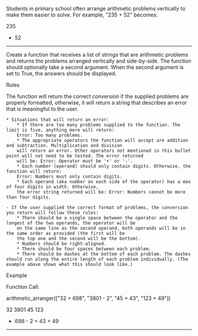 Students in primary school often arrange arithmetic problems vertically to make them easier to solve. For example, "235 + 52" becomes:

  235
-  52
-----

Create a function that receives a list of strings that are arithmetic problems and returns the problems arranged vertically and side-by-side. The function should optionally take a second argument. When the second argument is set to True, the answers should be displayed.

Rules

The function will return the correct conversion if the supplied problems are properly formatted, otherwise, it will return a string that describes an error that is meaningful to the user.

    * Situations that will return an error:
        * If there are too many problems supplied to the function. The limit is five, anything more will return: 
        Error: Too many problems.
        * The appropriate operators the function will accept are addition and subtraction. Multiplication and division
        will return an error. Other operators not mentioned in this bullet point will not need to be tested. The error returned 
        will be: Error: Operator must be '+' or '-'.
        * Each number (operand) should only contain digits. Otherwise, the function will return: 
        Error: Numbers must only contain digits.
        * Each operand (aka number on each side of the operator) has a max of four digits in width. Otherwise, 
        the error string returned will be: Error: Numbers cannot be more than four digits.

    - If the user supplied the correct format of problems, the conversion you return will follow these rules:
        * There should be a single space between the operator and the longest of the two operands, the operator will be 
        on the same line as the second operand, both operands will be in the same order as provided (the first will be 
        the top one and the second will be the bottom).
        * Numbers should be right-aligned.
        * There should be four spaces between each problem.
        * There should be dashes at the bottom of each problem. The dashes should run along the entire length of each problem individually. (The example above shows what this should look like.)

Example

Function Call:

arithmetic_arranger(["32 + 698", "3801 - 2", "45 + 43", "123 + 49"])

   32      3801      45      123
+ 698    -    2    + 43    +  49
-----    ------    ----    -----
